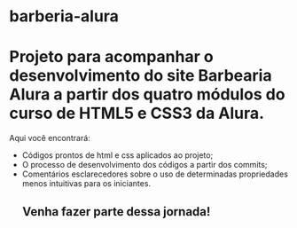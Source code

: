 # barberia-alura
<h1> Projeto para acompanhar o desenvolvimento do site Barbearia Alura a partir dos quatro módulos do curso de HTML5 e CSS3 da Alura. </h1>
<p> Aqui você encontrará:</p> 
  <ul>
    <li>Códigos prontos de html e css aplicados ao projeto;</li>
    <li>O processo de desenvolvimento dos códigos a partir dos commits;</li>
    <li>Comentários esclarecedores sobre o uso de determinadas propriedades menos intuitivas para os iniciantes.</li>
 
 <h2>Venha fazer parte dessa jornada!</h2>
